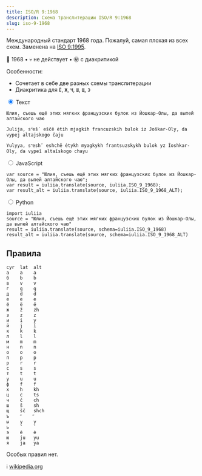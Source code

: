 ```yaml
---
title: ISO/R 9:1968
description: Схема транслитерации ISO/R 9:1968
slug: iso-9-1968
---
```


Международный стандарт 1968 года. Пожалуй, самая плохая из всех схем. Заменена на [ISO 9:1995](/gost-779).

📅 1968 • 💀 не действует • ㊙️ с диакритикой

Особенности:

-   Сочетает в себе две разных схемы транслитерации
-   Диакритика для `Ё`, `Ж`, `Ч`, `Ш`, `Щ`, `Э`

<div class="tabs">
<input name="tabs" type="radio" id="text" checked="checked" class="input"/>
<label for="text" class="label"><span>Текст</span></label>
<div class="panel pre-group">

<pre data-ref="source" contenteditable="true" class="editable"><code>Юлия, съешь ещё этих мягких французских булок из Йошкар-Олы, да выпей алтайского чаю</code></pre>
<pre data-ref="target" data-schema="iso_9_1968"><code>Julija, sʺešʹ eščë ėtih mjagkih francuzskih bulok iz Joškar-Oly, da vypej altajskogo čaju</code>
</pre>
<pre data-ref="target" data-schema="iso_9_1968_alt"><code>Yulyya, sʺeshʹ eshchë ėtykh myagkykh frantsuzskykh bulok yz Ĭoshkar-Oly, da vypeĭ altaĭskogo chayu</code></pre>
</div>

<input name="tabs" type="radio" id="js" class="input"/>
<label for="js" class="label"><span>JavaScript</span></label>
<pre class="panel"><code>var source = "Юлия, съешь ещё этих мягких французских булок из Йошкар-Олы, да выпей алтайского чаю";
var result = iuliia.translate(source, iuliia.ISO_9_1968);
var result_alt = iuliia.translate(source, iuliia.ISO_9_1968_ALT);</code></pre>

<input name="tabs" type="radio" id="python" class="input"/>
<label for="python" class="label"><span>Python</span></label>
<pre class="panel"><code>import iuliia
source = "Юлия, съешь ещё этих мягких французских булок из Йошкар-Олы, да выпей алтайского чаю"
result = iuliia.translate(source, schema=iuliia.ISO_9_1968)
result_alt = iuliia.translate(source, schema=iuliia.ISO_9_1968_ALT)</code></pre>
</div>

## Правила

```
cyr  lat  alt
а    a    a
б    b    b
в    v    v
г    g    g
д    d    d
е    e    e
ё    ë    ë
ж    ž    zh
з    z    z
и    i    y
й    j    ĭ
к    k    k
л    l    l
м    m    m
н    n    n
о    o    o
п    p    p
р    r    r
с    s    s
т    t    t
у    u    u
ф    f    f
х    h    kh
ц    c    ts
ч    č    ch
ш    š    sh
щ    šč   shch
ъ    ʺ    ʺ
ы    y    y
ь    ʹ    ʹ
э    ė    ė
ю    ju   yu
я    ja   ya
```

Особых правил нет.

ℹ️ [wikipedia.org](https://en.wikipedia.org/wiki/ISO_9#ISO/R_9)
